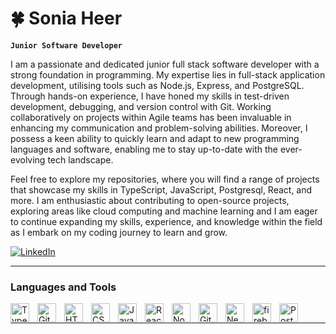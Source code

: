 # 🍀 Sonia Heer

**`Junior Software Developer`** 

I am a passionate and dedicated junior full stack software developer with a strong foundation in programming. My expertise lies in full-stack application development, utilising tools such as Node.js, Express, and PostgreSQL. Through hands-on experience, I have honed my skills in test-driven development, debugging, and version control with Git. Working collaboratively on projects within Agile teams has been invaluable in enhancing my communication and problem-solving abilities. Moreover, I possess a keen ability to quickly learn and adapt to new programming languages and software, enabling me to stay up-to-date with the ever-evolving tech landscape.

Feel free to explore my repositories, where you will find a range of projects that showcase my skills in TypeScript, JavaScript, Postgresql, React, and more. I am enthusiastic about contributing to open-source projects, exploring areas like cloud computing and machine learning and I am eager to continue expanding my skills, experience, and knowledge within the field as I embark on my coding journey to learn and grow. 

<p>
  <a href="https://www.linkedin.com/in/sonia-h-a1a353258/">
    <img alt="LinkedIn" src="https://icongr.am/feather/linkedin.svg?size=30&color=74a7fe"/>
  </a>
</p>

---

### Languages and Tools

<img align="left" alt="TypeScript" width="30px" style="padding-right:10px;" src="https://cdn.jsdelivr.net/gh/devicons/devicon/icons/typescript/typescript-plain.svg" />
<img align="left" alt="Git" width="30px" style="padding-right:10px;" src="https://cdn.jsdelivr.net/gh/devicons/devicon/icons/git/git-original.svg" />
<img align="left" alt="HTML" width="30px" style="padding-right:10px;" src="https://cdn.jsdelivr.net/gh/devicons/devicon/icons/html5/html5-plain.svg" />
<img align="left" alt="CSS" width="30px" style="padding-right:10px;" src="https://cdn.jsdelivr.net/gh/devicons/devicon/icons/css3/css3-plain.svg" />
<img align="left" alt="JavaScript" width="30px" style="padding-right:10px;" src="https://cdn.jsdelivr.net/gh/devicons/devicon/icons/javascript/javascript-plain.svg" />
<img align="left" alt="React" width="30px" style="padding-right:10px;" src="https://cdn.jsdelivr.net/gh/devicons/devicon/icons/react/react-original.svg" />
<img align="left" alt="NodeJS" width="30px" style="padding-right:10px;" src="https://cdn.jsdelivr.net/gh/devicons/devicon/icons/nodejs/nodejs-original.svg" />
<img align="left" alt="GitHub" width="30px" style="padding-right:10px;" src="https://cdn.jsdelivr.net/gh/devicons/devicon/icons/github/github-original.svg" />
<img align="left" alt="Next.js" width="30px" style="padding-right:10px;" src="https://cdn.jsdelivr.net/gh/devicons/devicon/icons/nextjs/nextjs-original.svg" />
<img align="left" alt="firebase" width="30px" style="padding-right:10px;" src="https://cdn.jsdelivr.net/gh/devicons/devicon/icons/firebase/firebase-plain-wordmark.svg" />
<img align="left" alt="Postgresql" width="30px" style="padding-right:10px;" src="https://cdn.jsdelivr.net/gh/devicons/devicon/icons/postgresql/postgresql-original.svg" />
          

<br />

---

